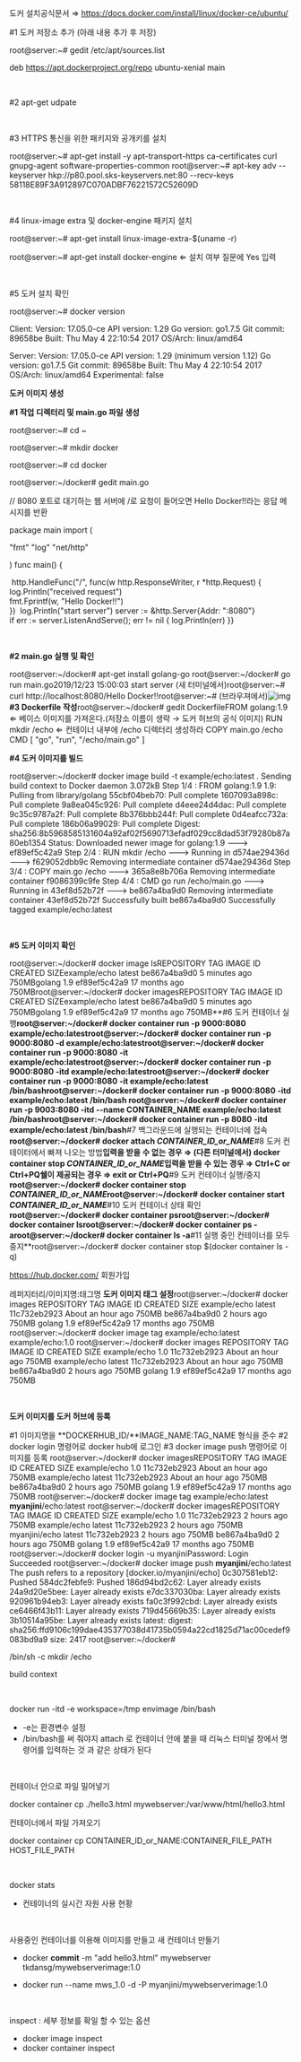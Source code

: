 도커 설치공식문서 ⇒ https://docs.docker.com/install/linux/docker-ce/ubuntu/

\#1 도커 저장소 추가 (아래 내용 추가 후 저장)

root@server:~# gedit /etc/apt/sources.list          

deb https://apt.dockerproject.org/repo ubuntu-xenial main

<br>

\#2 apt-get udpate 

<br>

\#3 HTTPS 통신을 위한 패키지와 공개키를 설치

root@server:~# apt-get install -y apt-transport-https ca-certificates curl gnupg-agent software-properties-common
root@server:~# apt-key adv --keyserver hkp://p80.pool.sks-keyservers.net:80 --recv-keys 58118E89F3A912897C070ADBF76221572C52609D

<br>

\#4 linux-image extra 및 docker-engine 패키지 설치

root@server:~# apt-get install linux-image-extra-$(uname -r)

root@server:~# apt-get install docker-engine ⇐ 설치 여부 질문에 Yes 입력

<br>

\#5 도커 설치 확인

root@server:~# docker version

Client: Version:   17.05.0-ce 
API version: 1.29 
Go version:  go1.7.5 
Git commit:  89658be 
Built:    Thu May  4 22:10:54 2017 
OS/Arch:   linux/amd64

Server: 
Version:   17.05.0-ce
API version: 1.29 (minimum version 1.12) 
Go version:  go1.7.5 
Git commit:  89658be 
Built:    Thu May  4 22:10:54 2017 
OS/Arch:   linux/amd64 Experimental: false

**도커 이미지 생성** 

**#1 작업 디렉터리 및 main.go 파일 생성**

root@server:~# cd ~

root@server:~# mkdir docker

root@server:~# cd docker

root@server:~/docker# gedit main.go

// 8080 포트로 대기하는 웹 서버에 /로 요청이 들어오면 Hello Docker!!라는 응답 메시지를 반환

package main
import (	

"fmt"	"log"	"net/http"

)
func main() {

​	http.HandleFunc("/", func(w http.ResponseWriter, r *http.Request) {	
​	log.Println("received request")		
fmt.Fprintf(w, "Hello Docker!!")	
})
​	log.Println("start server")	
server := &http.Server{Addr: ":8080"}	
if err := server.ListenAndServe(); err != nil {	
log.Println(err)
}}

<br>

**#2 main.go 실행 및 확인**

root@server:~/docker# apt-get install golang-go
root@server:~/docker# go run main.go2019/12/23 15:00:03 start server
(새 터미널에서)root@server:~# curl http://localhost:8080/Hello Docker!!root@server:~# 
(브라우져에서)![img](https://lh4.googleusercontent.com/AU48W16vQ5hcSq7VUrj2hxjOlWL4-QDtXrAM3hlgLGasSKg3yTzyZBUijoYYdAlTJCFEPg929LVkDUTXqcwII6rQMmdrIqZ5ZHURlavdom_Uu_gtYrPCnW6n-VSnEDKhn7YsLDNa)
**#3 Dockerfile 작성**root@server:~/docker# gedit DockerfileFROM golang:1.9  ⇐ 베이스 이미지를 가져온다.(저장소 이름이 생략 → 도커 허브의 공식 이미지)
RUN mkdir /echo  ⇐ 컨테이너 내부에 /echo 디렉터리 생성하라 COPY main.go /echo
CMD [ "go", "run", "/echo/main.go" ]

**#4 도커 이미지를 빌드**

root@server:~/docker# docker image build -t example/echo:latest .
Sending build context to Docker daemon 3.072kB
Step 1/4 : FROM golang:1.9
1.9: Pulling from library/golang
55cbf04beb70: Pull complete 
1607093a898c: Pull complete 
9a8ea045c926: Pull complete 
d4eee24d4dac: Pull complete 
9c35c9787a2f: Pull complete 
8b376bbb244f: Pull complete
0d4eafcc732a: Pull complete 
186b06a99029: Pull complete 
Digest: sha256:8b5968585131604a92af02f5690713efadf029cc8dad53f79280b87a80eb1354
Status: Downloaded newer image for golang:1.9 
---> ef89ef5c42a9
Step 2/4 : RUN mkdir /echo 
---> Running in d574ae29436d 
---> f629052dbb9c
Removing intermediate container d574ae29436d
Step 3/4 : COPY main.go /echo 
---> 365a8e8b706a
Removing intermediate container f9086399c9fe
Step 4/4 : CMD go run /echo/main.go 
---> Running in 43ef8d52b72f 
---> be867a4ba9d0
Removing intermediate container 43ef8d52b72f
Successfully built be867a4ba9d0
Successfully tagged example/echo:latest

<br>

**#5 도커 이미지 확인**

root@server:~/docker# docker image lsREPOSITORY     TAG                 IMAGE ID      CREATED             SIZEexample/echo    latest              be867a4ba9d0    5 minutes ago       750MBgolang       1.9                 ef89ef5c42a9    17 months ago       750MBroot@server:~/docker# docker imagesREPOSITORY     TAG                 IMAGE ID      CREATED             SIZEexample/echo    latest              be867a4ba9d0    5 minutes ago       750MBgolang       1.9                 ef89ef5c42a9    17 months ago       750MB**#6 도커 컨테이너 실행**root@server:~/docker# docker container run -p 9000:8080   example/echo:latestroot@server:~/docker# docker container run -p 9000:8080 -d  example/echo:latestroot@server:~/docker# docker container run -p 9000:8080 -it example/echo:latestroot@server:~/docker# docker container run -p 9000:8080 -itd example/echo:latestroot@server:~/docker# docker container run -p 9000:8080 -it example/echo:latest /bin/bashroot@server:~/docker# docker container run -p 9000:8080 -itd example/echo:latest /bin/bash
root@server:~/docker# docker container run -p 9003:8080 -itd --name CONTAINER_NAME example/echo:latest /bin/bashroot@server:~/docker# docker container run -p 8080 -itd example/echo:latest /bin/bash**#7 백그라운드에 실행되는 컨테이너에 접속**root@server:~/docker# docker attach *CONTAINER_ID_or_NAME***#8 도커 컨테이터에서 빠져 나오는 방법**입력을 받을 수 없는 경우 ⇒ (다른 터미널에서) docker container stop *CONTAINER_ID_or_NAME*입력을 받을 수 있는 경우 ⇒ Ctrl+C or Ctrl+PQ쉘이 제공되는 경우 ⇒ exit or Ctrl+PQ**#9 도커 컨테이너 실행/중지**root@server:~/docker# docker container stop *CONTAINER_ID_or_NAME*root@server:~/docker# docker container start *CONTAINER_ID_or_NAME***#10 도커 컨테이너 상태 확인**root@server:~/docker# docker container psroot@server:~/docker# docker container lsroot@server:~/docker# docker container ps -aroot@server:~/docker# docker container ls -a**#11 실행 중인 컨테이너를 모두 중지**root@server:~/docker# docker container stop $(docker container ls -q)

https://hub.docker.com/ 회원가입

레퍼지터리/이미지명:태그명
**도커 이미지 태그 설정**root@server:~/docker# docker images
REPOSITORY     TAG                 IMAGE ID      CREATED             SIZE
example/echo    latest              11c732eb2923    About an hour ago   750MB
<none>       <none>              be867a4ba9d0    2 hours ago         750MB
golang       1.9                 ef89ef5c42a9    17 months ago       750MB
root@server:~/docker# docker image tag example/echo:latest example/echo:1.0
root@server:~/docker# docker images
REPOSITORY     TAG                 IMAGE ID      CREATED             SIZE
example/echo    1.0                 11c732eb2923    About an hour ago   750MB
example/echo    latest              11c732eb2923    About an hour ago  750MB
<none>       <none>              be867a4ba9d0    2 hours ago         750MB
golang       1.9                 ef89ef5c42a9    17 months ago       750MB

<br>

**도커 이미지를 도커 허브에 등록**

#1 이미지명을 **DOCKERHUB_ID/**IMAGE_NAME:TAG_NAME 형식을 준수
\#2 docker login 명령어로 docker hub에 로그인 
\#3 docker image push 명령어로 이미지를 등록
root@server:~/docker# docker imagesREPOSITORY     TAG                 IMAGE ID      CREATED              SIZE
example/echo    1.0                 11c732eb2923    About an hour ago   750MB
example/echo    latest              11c732eb2923    About an hour ago   750MB
<none>       <none>              be867a4ba9d0    2 hours ago         750MB
golang       1.9                 ef89ef5c42a9    17 months ago       750MB
root@server:~/docker# docker image tag example/echo:latest **myanjini**/echo:latest
root@server:~/docker# docker imagesREPOSITORY     TAG                 IMAGE ID      CREATED             SIZE
example/echo    1.0                 11c732eb2923    2 hours ago         750MB
example/echo    latest              11c732eb2923    2 hours ago         750MB
myanjini/echo    latest              11c732eb2923    2 hours ago         750MB
<none>       <none>              be867a4ba9d0    2 hours ago         750MB
golang       1.9                 ef89ef5c42a9    17 months ago       750MB
root@server:~/docker# docker login -u myanjiniPassword: 
Login Succeeded
root@server:~/docker# docker image push **myanjini**/echo:latest
The push refers to a repository [docker.io/myanjini/echo]
0c307581eb12: Pushed 
584dc2febfe9: Pushed 
186d94bd2c62: Layer already exists 
24a9d20e5bee: Layer already exists 
e7dc337030ba: Layer already exists 
920961b94eb3: Layer already exists 
fa0c3f992cbd: Layer already exists 
ce6466f43b11: Layer already exists 
719d45669b35: Layer already exists 3b10514a95be: Layer already exists latest: digest: sha256:ffd9106c199dae435377038d41735b0594a22cd1825d71ac00cedef9083bd9a9 size: 2417
root@server:~/docker# 





/bin/sh -c mkdir /echo

build context

<br>

docker run -itd -e workspace=/tmp envimage /bin/bash

- -e는 환경변수 설정
- /bin/bash를 써 줘야지 attach 로 컨테이너 안에 붙을 때 리눅스 터미널 창에서 명령어를 입력하는 것 과 같은 상태가 된다

<br>

컨테이너 안으로 파일 밀어넣기

docker container cp ./hello3.html mywebserver:/var/www/html/hello3.html

컨테이너에서 파일 가져오기

docker container cp CONTAINER_ID_or_NAME:CONTAINER_FILE_PATH HOST_FILE_PATH

<br>

docker stats

- 컨테이너의 실시간 자원 사용 현황

<br>

사용중인 컨테이너를 이용해 이미지를 만들고 새 컨테이너 만들기

- docker **commit** -m "add hello3.html" mywebserver tkdansg/mywebserverimage:1.0

- docker run --name mws_1.0 -d -P myanjini/mywebserverimage:1.0 

<br>

inspect : 세부 정보를 확일 할 수 있는 옵션

- docker image inspect
- docker container inspect









